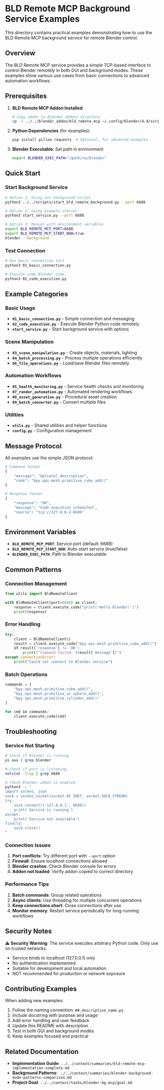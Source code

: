 # BLD Remote MCP Background Service Examples

This directory contains practical examples demonstrating how to use the BLD Remote MCP background service for remote Blender control.

## Overview

The BLD Remote MCP service provides a simple TCP-based interface to control Blender remotely in both GUI and background modes. These examples show various use cases from basic connections to advanced automation workflows.

## Prerequisites

1. **BLD Remote MCP Addon Installed**:
   ```bash
   # Copy addon to Blender addons directory
   cp -r ../../blender_addon/bld_remote_mcp ~/.config/blender/4.4/scripts/addons/
   ```

2. **Python Dependencies** (for examples):
   ```bash
   pip install pillow requests  # Optional, for advanced examples
   ```

3. **Blender Executable**: Set path in environment
   ```bash
   export BLENDER_EXEC_PATH="/path/to/blender"
   ```

## Quick Start

### Start Background Service
```bash
# Option 1: Using our background script
python3 ../../scripts/start_bld_remote_background.py --port 6688

# Option 2: Using example starter
python3 start_service.py --port 6688

# Option 3: Manual with environment variables
export BLD_REMOTE_MCP_PORT=6688
export BLD_REMOTE_MCP_START_NOW=true
blender --background
```

### Test Connection
```bash
# Run basic connection test
python3 01_basic_connection.py

# Execute some Blender code
python3 02_code_execution.py
```

## Example Categories

### Basic Usage
- **`01_basic_connection.py`** - Simple connection and messaging
- **`02_code_execution.py`** - Execute Blender Python code remotely
- **`start_service.py`** - Start background service with options

### Scene Manipulation
- **`03_scene_manipulation.py`** - Create objects, materials, lighting
- **`04_batch_processing.py`** - Process multiple operations efficiently
- **`06_file_operations.py`** - Load/save Blender files remotely

### Automation Workflows
- **`05_health_monitoring.py`** - Service health checks and monitoring
- **`07_render_automation.py`** - Automated rendering workflows
- **`08_asset_generation.py`** - Procedural asset creation
- **`09_batch_converter.py`** - Convert multiple files

### Utilities
- **`utils.py`** - Shared utilities and helper functions
- **`config.py`** - Configuration management

## Message Protocol

All examples use the simple JSON protocol:

```python
# Command format
{
    "message": "Optional description",
    "code": "bpy.ops.mesh.primitive_cube_add()"
}

# Response format  
{
    "response": "OK",
    "message": "Code execution scheduled",
    "source": "tcp://127.0.0.1:6688"
}
```

## Environment Variables

- **`BLD_REMOTE_MCP_PORT`**: Service port (default: 6688)
- **`BLD_REMOTE_MCP_START_NOW`**: Auto-start service (true/false)
- **`BLENDER_EXEC_PATH`**: Path to Blender executable

## Common Patterns

### Connection Management
```python
from utils import BldRemoteClient

with BldRemoteClient(port=6688) as client:
    response = client.execute_code("print('Hello Blender!')")
    print(response)
```

### Error Handling
```python
try:
    client = BldRemoteClient()
    result = client.execute_code("bpy.ops.mesh.primitive_cube_add()")
    if result['response'] != 'OK':
        print(f"Command failed: {result['message']}")
except ConnectionError:
    print("Could not connect to Blender service")
```

### Batch Operations
```python
commands = [
    "bpy.ops.mesh.primitive_cube_add()",
    "bpy.ops.mesh.primitive_uv_sphere_add()",
    "bpy.ops.mesh.primitive_cylinder_add()"
]

for cmd in commands:
    client.execute_code(cmd)
```

## Troubleshooting

### Service Not Starting
```bash
# Check if Blender is running
ps aux | grep blender

# Check if port is listening
netstat -tlnp | grep 6688

# Check Blender addon is enabled
python3 -c "
import socket, json
sock = socket.socket(socket.AF_INET, socket.SOCK_STREAM)
try:
    sock.connect(('127.0.0.1', 6688))
    print('Service is running')
except:
    print('Service not available')
finally:
    sock.close()
"
```

### Connection Issues
1. **Port conflicts**: Try different port with `--port` option
2. **Firewall**: Ensure localhost connections allowed
3. **Blender crashes**: Check Blender console for errors
4. **Addon not loaded**: Verify addon copied to correct directory

### Performance Tips
1. **Batch commands**: Group related operations
2. **Async clients**: Use threading for multiple concurrent operations
3. **Keep connections short**: Close connections after use
4. **Monitor memory**: Restart service periodically for long-running workflows

## Security Notes

⚠️ **Security Warning**: The service executes arbitrary Python code. Only use on trusted networks.

- Service binds to localhost (127.0.0.1) only
- No authentication implemented
- Suitable for development and local automation
- NOT recommended for production or network exposure

## Contributing Examples

When adding new examples:
1. Follow the naming convention: `##_descriptive_name.py`
2. Include docstring with purpose and usage
3. Add error handling and user feedback
4. Update this README with description
5. Test in both GUI and background modes
6. Keep examples focused and practical

## Related Documentation

- **Implementation Guide**: `../../context/summaries/bld-remote-mcp-implementation-complete.md`
- **Background Patterns**: `../../context/summaries/blender-background-mode-patterns-comparison.md`
- **Project Goal**: `../../context/tasks/blender-bg-mcp/goal.md`